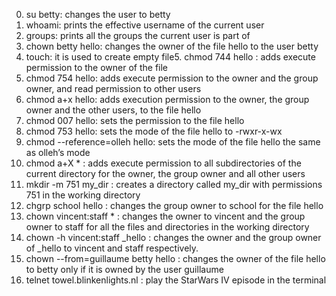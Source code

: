 0. su betty: changes the user to betty
1. whoami:  prints the effective username of the current user
2. groups: prints all the groups the current user is part of
3. chown betty hello: changes the owner of the file hello to the user betty
4. touch: it is used to create empty file5. chmod 744 hello : adds execute permission to the owner of the file 
6. chmod 754 hello: adds execute permission to the owner and the group owner, and read permission to other users
7. chmod a+x hello: adds execution permission to the owner, the group owner and the other users, to the file hello
8. chmod 007 hello: sets the permission to the file hello
9. chmod 753 hello: sets the mode of the file hello to -rwxr-x-wx
10. chmod --reference=olleh hello: sets the mode of the file hello the same as olleh’s mode
11. chmod a+X * : adds execute permission to all subdirectories of the current directory for the owner, the group owner and all other users
12. mkdir -m 751 my_dir : creates a directory called my_dir with permissions 751 in the working directory
13. chgrp school hello : changes the group owner to school for the file hello
14. chown vincent:staff * :  changes the owner to vincent and the group owner to staff for all the files and directories in the working directory
15. chown -h vincent:staff _hello : changes the owner and the group owner of _hello to vincent and staff respectively.
16. chown --from=guillaume betty hello :  changes the owner of the file hello to betty only if it is owned by the user guillaume
17. telnet towel.blinkenlights.nl :  play the StarWars IV episode in the terminal
